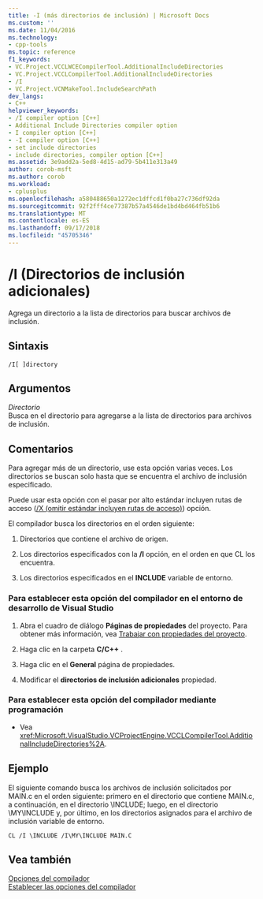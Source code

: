 ```yaml
---
title: -I (más directorios de inclusión) | Microsoft Docs
ms.custom: ''
ms.date: 11/04/2016
ms.technology:
- cpp-tools
ms.topic: reference
f1_keywords:
- VC.Project.VCCLWCECompilerTool.AdditionalIncludeDirectories
- VC.Project.VCCLCompilerTool.AdditionalIncludeDirectories
- /I
- VC.Project.VCNMakeTool.IncludeSearchPath
dev_langs:
- C++
helpviewer_keywords:
- /I compiler option [C++]
- Additional Include Directories compiler option
- I compiler option [C++]
- -I compiler option [C++]
- set include directories
- include directories, compiler option [C++]
ms.assetid: 3e9add2a-5ed8-4d15-ad79-5b411e313a49
author: corob-msft
ms.author: corob
ms.workload:
- cplusplus
ms.openlocfilehash: a580488650a1272ec1dffcd1f0ba27c736df92da
ms.sourcegitcommit: 92f2fff4ce77387b57a4546de1bd4bd464fb51b6
ms.translationtype: MT
ms.contentlocale: es-ES
ms.lasthandoff: 09/17/2018
ms.locfileid: "45705346"
---
```

# <a name="i-additional-include-directories"></a>/I (Directorios de inclusión adicionales)

Agrega un directorio a la lista de directorios para buscar archivos de inclusión.

## <a name="syntax"></a>Sintaxis

```
/I[ ]directory
```

## <a name="arguments"></a>Argumentos

*Directorio*<br/>
Busca en el directorio para agregarse a la lista de directorios para archivos de inclusión.

## <a name="remarks"></a>Comentarios

Para agregar más de un directorio, use esta opción varias veces. Los directorios se buscan solo hasta que se encuentra el archivo de inclusión especificado.

Puede usar esta opción con el pasar por alto estándar incluyen rutas de acceso ([/X (omitir estándar incluyen rutas de acceso)](../../build/reference/x-ignore-standard-include-paths.md)) opción.

El compilador busca los directorios en el orden siguiente:

1. Directorios que contiene el archivo de origen.

1. Los directorios especificados con la **/I** opción, en el orden en que CL los encuentra.

1. Los directorios especificados en el **INCLUDE** variable de entorno.

### <a name="to-set-this-compiler-option-in-the-visual-studio-development-environment"></a>Para establecer esta opción del compilador en el entorno de desarrollo de Visual Studio

1. Abra el cuadro de diálogo **Páginas de propiedades** del proyecto. Para obtener más información, vea [Trabajar con propiedades del proyecto](../../ide/working-with-project-properties.md).

1. Haga clic en la carpeta **C/C++** .

1. Haga clic en el **General** página de propiedades.

1. Modificar el **directorios de inclusión adicionales** propiedad.

### <a name="to-set-this-compiler-option-programmatically"></a>Para establecer esta opción del compilador mediante programación

- Vea <xref:Microsoft.VisualStudio.VCProjectEngine.VCCLCompilerTool.AdditionalIncludeDirectories%2A>.

## <a name="example"></a>Ejemplo

El siguiente comando busca los archivos de inclusión solicitados por MAIN.c en el orden siguiente: primero en el directorio que contiene MAIN.c, a continuación, en el directorio \INCLUDE; luego, en el directorio \MY\INCLUDE y, por último, en los directorios asignados para el archivo de inclusión variable de entorno.

```
CL /I \INCLUDE /I\MY\INCLUDE MAIN.C
```

## <a name="see-also"></a>Vea también

[Opciones del compilador](../../build/reference/compiler-options.md)<br/>
[Establecer las opciones del compilador](../../build/reference/setting-compiler-options.md)